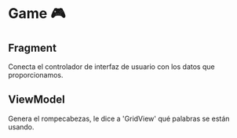 # Game 🎮

## Fragment
Conecta el controlador de interfaz de usuario con los datos que proporcionamos.

## ViewModel
Genera el rompecabezas, le dice a 'GridView' qué palabras se están usando.